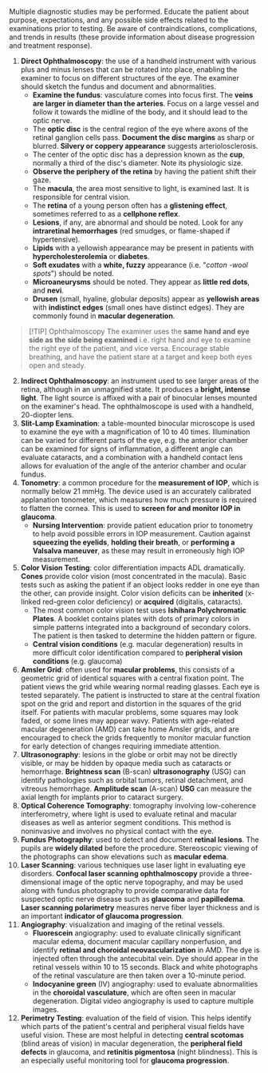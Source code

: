 Multiple diagnostic studies may be performed. Educate the patient about purpose, expectations, and any possible side effects related to the examinations prior to testing. Be aware of contraindications, complications, and trends in results (these provide information about disease progression and treatment response).
1. **Direct Ophthalmoscopy**: the use of a handheld instrument with various plus and minus lenses that can be rotated into place, enabling the examiner to focus on different structures of the eye. The examiner should sketch the fundus and document and abnormalities.
	- **Examine the fundus**: vasculature comes into focus first. The **veins are larger in diameter than the arteries**. Focus on a large vessel and follow it towards the midline of the body, and it should lead to the optic nerve.
	- The **optic disc** is the central region of the eye where axons of the retinal ganglion cells pass. **Document the disc margins** as sharp or blurred. **Silvery or coppery appearance** suggests arteriolosclerosis.
	- The center of the optic disc has a depression known as the **cup**, normally a third of the disc's diameter. Note its physiologic size.
	- **Observe the periphery of the retina** by having the patient shift their gaze.
	- The **macula**, the area most sensitive to light, is examined last. It is responsible for central vision.
	- The **retina** of a young person often has a **glistening effect**, sometimes referred to as a **cellphone reflex**.
	- **Lesions**, if any, are abnormal and should be noted. Look for any **intraretinal hemorrhages** (red smudges, or flame-shaped if hypertensive).
	- **Lipids** with a yellowish appearance may be present in patients with **hypercholesterolemia** or **diabetes**.
	- **Soft exudates** with a **white, fuzzy** appearance (i.e. "*cotton -wool spots*") should be noted.
	- **Microaneurysms** should be noted. They appear as **little red dots**, and **nevi**.
	- **Drusen** (small, hyaline, globular deposits) appear as **yellowish areas** with **indistinct edges** (small ones have distinct edges). They are commonly found in **macular degeneration**.
>[!TIP] Ophthalmoscopy
>The examiner uses the **same hand and eye side as the side being examined** i.e. right hand and eye to examine the right eye of the patient, and vice versa. Encourage stable breathing, and have the patient stare at a target and keep both eyes open and steady.

2. **Indirect Ophthalmoscopy**: an instrument used to see larger areas of the retina, although in an unmagnified state. It produces a **bright, intense light**. The light source is affixed with a pair of binocular lenses mounted on the examiner's head. The ophthalmoscope is used with a handheld, 20-diopter lens.
3. **Slit-Lamp Examination**: a table-mounted binocular microscope is used to examine the eye with a magnification of 10 to 40 times. Illumination can be varied for different parts of the eye, e.g. the anterior chamber can be examined for signs of inflammation, a different angle can evaluate cataracts, and a combination with a handheld contact lens allows for evaluation of the angle of the anterior chamber and ocular fundus.
4. **Tonometry**: a common procedure for the **measurement of IOP**, which is normally below 21 mmHg. The device used is an accurately calibrated applanation tonometer, which measures how much pressure is required to flatten the cornea. This is used to **screen for and monitor IOP in glaucoma**.
	- **Nursing Intervention**: provide patient education prior to tonometry to help avoid possible errors in IOP measurement. Caution against **squeezing the eyelids**, **holding their breath**, or **performing a Valsalva maneuver**, as these may result in erroneously high IOP measurement.
5. **Color Vision Testing**: color differentiation impacts ADL dramatically. **Cones** provide color vision (most concentrated in the macula). Basic tests such as asking the patient if an object looks redder in one eye than the other, can provide insight. Color vision deficits can be **inherited** (x-linked red-green color deficiency) or **acquired** (digitalis, cataracts).
	- The most common color vision test uses **Ishihara Polychromatic Plates**. A booklet contains plates with dots of primary colors in simple patterns integrated into a background of secondary colors. The patient is then tasked to determine the hidden pattern or figure.
	- **Central vision conditions** (e.g. macular degeneration) results in more difficult color identification compared to **peripheral vision conditions** (e.g. glaucoma)
6. **Amsler Grid**: often used for **macular problems**, this consists of a geometric grid of identical squares with a central fixation point. The patient views the grid while wearing normal reading glasses. Each eye is tested separately. The patient is instructed to stare at the central fixation spot on the grid and report and distortion in the squares of the grid itself. For patients with macular problems, some squares may look faded, or some lines may appear wavy. Patients with age-related macular degeneration (AMD) can take home Amsler grids, and are encouraged to check the grids frequently to monitor macular function for early detection of changes requiring immediate attention.
7. **Ultrasonography**: lesions in the globe or orbit may not be directly visible, or may be hidden by opaque media such as cataracts or hemorrhage. **Brightness scan** (B-scan) **ultrasonography** (USG) can identify pathologies such as orbital tumors, retinal detachment, and vitreous hemorrhage. **Amplitude scan** (A-scan) **USG** can measure the axial length for implants prior to cataract surgery. 
8. **Optical Coherence Tomography**: tomography involving low-coherence interferometry, where light is used to evaluate retinal and macular diseases as well as anterior segment conditions. This method is noninvasive and involves no physical contact with the eye.
9. **Fundus Photography**: used to detect and document **retinal lesions**. The pupils are **widely dilated** before the procedure. Stereoscopic viewing of the photographs can show elevations such as **macular edema**.
10. **Laser Scanning**: various techniques use laser light in evaluating eye disorders. **Confocal laser scanning ophthalmoscopy** provide a three-dimensional image of the optic nerve topography, and may be used along with fundus photography to provide comparative data for suspected optic nerve disease such as **glaucoma** and **papilledema**. **Laser scanning polarimetry** measures nerve fiber layer thickness and is an important **indicator of glaucoma progression**.
11. **Angiography**: visualization and imaging of the retinal vessels.
	- **Fluorescein** angiography: used to evaluate clinically significant macular edema, document macular capillary nonperfusion, and identify **retinal and choroidal neovascularization** in AMD. The dye is injected often through the antecubital vein. Dye should appear in the retinal vessels within 10 to 15 seconds. Black and white photographs of the retinal vasculature are then taken over a 10-minute period.
	- **Indocyanine green** (IV) angiography: used to evaluate abnormalities in the **choroidal vasculature**, which are often seen in macular degeneration. Digital video angiography is used to capture multiple images.
12. **Perimetry Testing**: evaluation of the field of vision. This helps identify which parts of the patient's central and peripheral visual fields have useful vision. These are most helpful in detecting **central scotomas** (blind areas of vision) in macular degeneration, the **peripheral field defects** in glaucoma, and **retinitis pigmentosa** (night blindness). This is an especially useful monitoring tool for **glaucoma progression**.